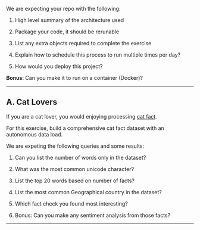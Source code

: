 We are expecting your repo with the following:

1. High level summary of the architecture used

2. Package your code, it should be rerunable

3. List any extra objects required to complete the exercise

4. Explain how to schedule this process to run multiple times per day?

5. How would you deploy this project?

**Bonus**: Can you make it to run on a container (Docker)? 

---
## A. Cat Lovers

If you are a cat lover, you would enjoying processing [cat fact](https://catfact.ninja/fact).

For this exercise, build a comprehensive cat fact dataset with an autonomous data load.

We are expeting the following queries and some results:

1. Can you list the number of words only in the dataset?

2. What was the most common unicode character?

3. List the top 20 words based on number of facts?

4. List the most common Geographical country in the dataset?

5. Which fact check you found most interesting?

6. Bonus: Can you make any sentiment analysis from those facts?

---

